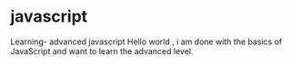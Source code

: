 # javascript
Learning- advanced javascript
Hello world , i am done with the basics of JavaScript and want to learn the advanced level.
